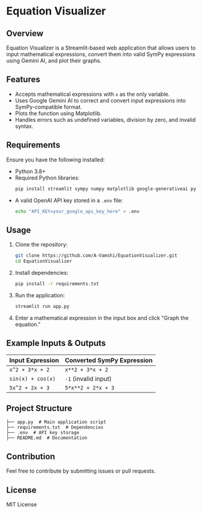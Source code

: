 # Equation Visualizer

## Overview
Equation Visualizer is a Streamlit-based web application that allows users to input mathematical expressions, convert them into valid SymPy expressions using Gemini AI, and plot their graphs.

## Features
- Accepts mathematical expressions with `x` as the only variable.
- Uses Google Gemini AI to correct and convert input expressions into SymPy-compatible format.
- Plots the function using Matplotlib.
- Handles errors such as undefined variables, division by zero, and invalid syntax.

## Requirements
Ensure you have the following installed:

- Python 3.8+
- Required Python libraries:
  ```sh
  pip install streamlit sympy numpy matplotlib google-generativeai python-dotenv
  ```
- A valid OpenAI API key stored in a `.env` file:
  ```sh
  echo "API_KEY=your_google_api_key_here" > .env
  ```

## Usage

1. Clone the repository:
   ```sh
   git clone https://github.com/A-Vamshi/EquationVisualizer.git
   cd EquationVisualizer
   ```

2. Install dependencies:
   ```sh
   pip install -r requirements.txt
   ```

3. Run the application:
   ```sh
   streamlit run app.py
   ```

4. Enter a mathematical expression in the input box and click "Graph the equation."

## Example Inputs & Outputs

| Input Expression   | Converted SymPy Expression |
|--------------------|--------------------------|
| `x^2 + 3*x + 2`   | `x**2 + 3*x + 2`         |
| `sin(x) + cos(x)` | `-1` (invalid input)     |
| `5x^2 + 2x + 3`   | `5*x**2 + 2*x + 3`       |

## Project Structure
```
├── app.py  # Main application script
├── requirements.txt  # Dependencies
├── .env  # API key storage
├── README.md  # Documentation
```

## Contribution
Feel free to contribute by submitting issues or pull requests.

## License
MIT License

